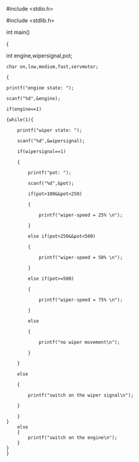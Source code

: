 #include <stdio.h>

#include <stdlib.h>


int main()

{

int engine,wipersignal,pot;

    char on,low,medium,fast,servmotor;
    
    {
    
    printf("engine state: ");
    
    scanf("%d",&engine);
    
    if(engine==1)
    
    {while(1){
    
        printf("wiper state: ");
        
        scanf("%d",&wipersignal);
        
        if(wipersignal==1)
        
        {
        
            printf("pot: ");
            
            scanf("%d",&pot);
            
            if(pot>100&&pot<250)
            
            {
            
                printf("wiper-speed = 25% \n");
                
            }
            
            else if(pot>250&&pot<500)
            
            {
            
                printf("wiper-speed = 50% \n");
                
            }
            
            else if(pot>=500)
            
            {
            
                printf("wiper-speed = 75% \n");
                
            }
            
            else
            
            {
            
                printf("no wiper movement\n");
                
            }
            
        }
        
        else
        
        {
        
            printf("switch on the wiper signal\n");
            
        }
        
        }
    }
        else
        {
            printf("switch on the engine\n");
        }
    }
    }
